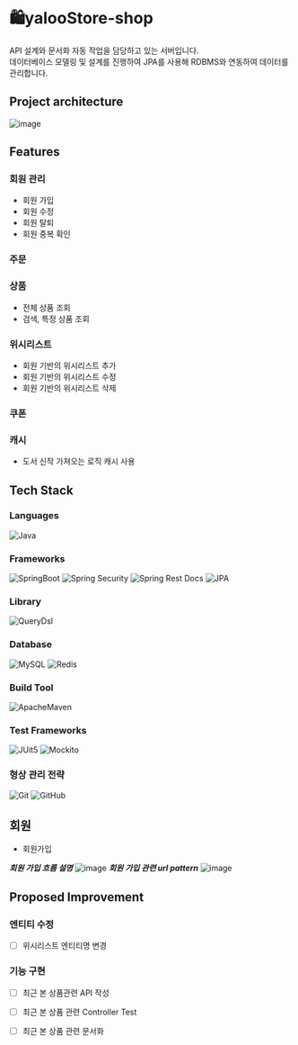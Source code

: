 # 🛍️yalooStore-shop
API 설계와 문서화 자동 작업을 담당하고 있는 서버입니다.<br>
데이터베이스 모델링 및 설계를 진행하여 JPA를 사용해 RDBMS와 연동하여 데이터를 관리합니다.

## Project architecture
![image](https://github.com/yalooStore/yalooStore-front/assets/81970382/4065dbdb-791d-44b3-a088-921afe50ebdd)
 
## Features
### 회원 관리
- 회원 가입
- 회원 수정
- 회원 탈퇴
- 회원 중복 확인

### 주문

### 상품
- 전체 상품 조회
- 검색, 특정 상품 조회
  
### 위시리스트
- 회원 기반의 위시리스트 추가
- 회원 기반의 위시리스트 수정
- 회원 기반의 위시리스트 삭제

### 쿠폰

### 캐시
- 도서 신작 가져오는 로직 캐시 사용


## Tech Stack
### Languages
![Java](https://img.shields.io/badge/Java-007396?style=flat&logo=OpenJDK)

### Frameworks
![SpringBoot](https://img.shields.io/badge/Spring%20Boot-6DB33F?style=flat&logo=SpringBoot&logoColor=white)
![Spring Security](https://img.shields.io/static/v1?style=flat&message=Spring+Security&color=6DB33F&logo=Spring+Security&logoColor=FFFFFF&label=)
![Spring Rest Docs](https://img.shields.io/badge/Spring%20Rest%20Docs-6DB33F?style=flat&logoColor=white)
![JPA](https://img.shields.io/badge/JPA-6DB33F?style=flat&logoColor=white)


### Library
![QueryDsl](https://img.shields.io/badge/Query%20DSL-0099E5?style=flat&logoColor=white)


### Database
![MySQL](https://img.shields.io/badge/MySQL-4479A1?style=flat&logo=Redis&logoColor=white)
![Redis](https://img.shields.io/badge/Redis-DC382D?style=flat&logo=Redis&logoColor=white)

### Build Tool
![ApacheMaven](https://img.shields.io/badge/Maven-C71A36?style=flat&logo=ApacheMaven&logoColor=white)

### Test Frameworks
![JUit5](https://img.shields.io/static/v1?style=flat&message=JUnit5&color=25A162&logo=JUnit5&logoColor=FFFFFF&label=)
![Mockito](https://img.shields.io/static/v1?style=flat&message=Mockito&color=13C100&logoColor=FFFFFF&label=)

### 형상 관리 전략
![Git](https://img.shields.io/badge/Git-F05032?style=flat&logo=Git&logoColor=white)
![GitHub](https://img.shields.io/badge/GitHub-181717?style=flat&logo=GitHub&logoColor=white)


## 회원
- 회원가입


***회원 가입 흐름 설명***
![image](https://github.com/yalooStore/yalooStore-shop/assets/81970382/edeb8697-b505-4dc4-bda8-11ee246d4289)
***회원 가입 관련 url pattern***
![image](https://github.com/yalooStore/yalooStore-shop/assets/81970382/c96378f0-8cd2-4faa-87b9-2d655526f295)



## Proposed Improvement
### 엔티티 수정
- [ ] 위시리스트 엔티티명 변경
### 기능 구현
- [ ] 최근 본 상품관련 API 작성
- [ ] 최근 본 상품 관련 Controller Test
- [ ] 최근 본 상품 관련 문서화


